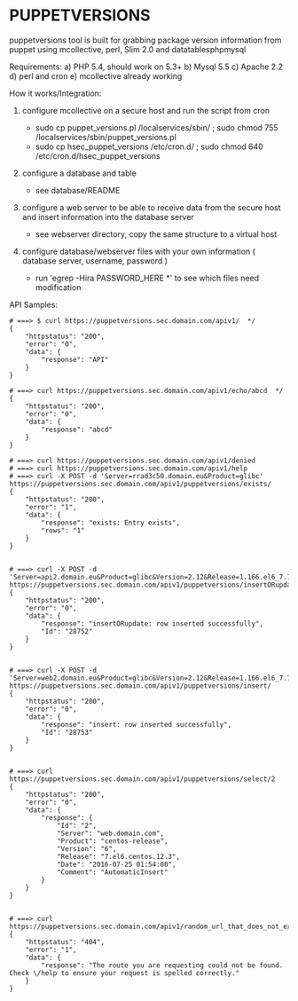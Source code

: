 PUPPETVERSIONS
==================

puppetversions tool is built for grabbing package version information from puppet using mcollective, perl, Slim 2.0 and datatablesphpmysql

Requirements:
  a) PHP 5.4, should work on 5.3+
  b) Mysql 5.5
  c) Apache 2.2
  d) perl and cron
  e) mcollective already working

How it works/Integration:

1. configure mcollective on a secure host and run the script from cron
    - sudo cp puppet_versions.pl /localservices/sbin/ ; sudo chmod 755 /localservices/sbin/puppet_versions.pl
    - sudo cp hsec_puppet_versions /etc/cron.d/ ; sudo chmod 640 /etc/cron.d/hsec_puppet_versions


2. configure a database and table
    - see database/README


3. configure a web server to be able to receive data from the secure host and insert information into the database server
    - see webserver directory, copy the same structure to a virtual host

4. configure database/webserver files with your own information ( database server, username, password )
    - run 'egrep -Hira PASSWORD_HERE *' to see which files need modification



API Samples:


    # ===> $ curl https://puppetversions.sec.domain.com/apiv1/  */
    {
        "httpstatus": "200",
        "error": "0",
        "data": {
            "response": "API"
        }
    }
    
    # ===> curl https://puppetversions.sec.domain.com/apiv1/echo/abcd  */
    {
        "httpstatus": "200",
        "error": "0",
        "data": {
            "response": "abcd"
        }
    }
    
    # ===> curl https://puppetversions.sec.domain.com/apiv1/denied
    # ===> curl https://puppetversions.sec.domain.com/apiv1/help
    # ===> curl -X POST -d 'Server=rrad3c50.domain.eu&Product=glibc' https://puppetversions.sec.domain.com/apiv1/puppetversions/exists/
    {
        "httpstatus": "200",
        "error": "1",
        "data": {
            "response": "exists: Entry exists",
            "rows": "1"
        }
    }

    
    # ===> curl -X POST -d 'Server=api2.domain.eu&Product=glibc&Version=2.12&Release=1.166.el6_7.7&Comment=AutomaticInseretTest' https://puppetversions.sec.domain.com/apiv1/puppetversions/insertORupdate/
    {
        "httpstatus": "200",
        "error": "0",
        "data": {
            "response": "insertORupdate: row inserted successfully",
            "Id": "28752"
        }
    }
    
    
    # ===> curl -X POST -d 'Server=web2.domain.eu&Product=glibc&Version=2.12&Release=1.166.el6_7.7&Comment=AutomaticInsert' https://puppetversions.sec.domain.com/apiv1/puppetversions/insert/
    {
        "httpstatus": "200",
        "error": "0",
        "data": {
            "response": "insert: row inserted successfully",
            "Id": "28753"
        }
    }
    
    
    # ===> curl https://puppetversions.sec.domain.com/apiv1/puppetversions/select/2
    {
        "httpstatus": "200",
        "error": "0",
        "data": {
            "response": {
                "Id": "2",
                "Server": "web.domain.com",
                "Product": "centos-release",
                "Version": "6",
                "Release": "7.el6.centos.12.3",
                "Date": "2016-07-25 01:54:00",
                "Comment": "AutomaticInsert"
            }
        }
    }
    
    
    # ===> curl https://puppetversions.sec.domain.com/apiv1/random_url_that_does_not_exist
    {
        "httpstatus": "404",
        "error": "1",
        "data": {
            "response": "The route you are requesting could not be found. Check \/help to ensure your request is spelled correctly."
        }
    }
    

